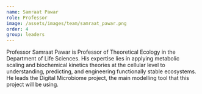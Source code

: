 ```yaml
---
name: Samraat Pawar
role: Professor
image: /assets/images/team/samraat_pawar.png
order: 4
group: leaders
---
```


Professor Samraat Pawar is Professor of Theoretical Ecology in the Department of Life Sciences. His expertise lies in applying metabolic scaling and biochemical kinetics theories at the cellular level to understanding, predicting, and engineering functionally stable ecosystems. He leads the Digital Microbiome project, the main modelling tool that this project will be using.